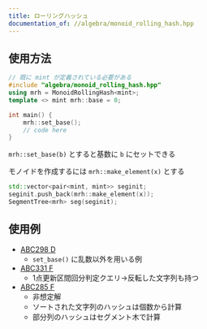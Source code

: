 ```yaml
---
title: ローリングハッシュ
documentation_of: //algebra/monoid_rolling_hash.hpp
---
```


## 使用方法

```cpp
// 既に mint が定義されている必要がある
#include "algebra/monoid_rolling_hash.hpp"
using mrh = MonoidRollingHash<mint>;
template <> mint mrh::base = 0;

int main() {
    mrh::set_base();
    // code here
}
```

`mrh::set_base(b)` とすると基数に `b` にセットできる

モノイドを作成するには `mrh::make_element(x)` とする

```cpp
std::vector<pair<mint, mint>> seginit;
seginit.push_back(mrh::make_element(x));
SegmentTree<mrh> seg(seginit);
```
## 使用例

- [ABC298 D](https://atcoder.jp/contests/abc298/submissions/40706415)
    - `set_base()` に乱数以外を用いる例
- [ABC331 F](https://atcoder.jp/contests/abc331/submissions/48126645)
    - 1点更新区間回分判定クエリ→反転した文字列も持つ
- [ABC285 F](https://atcoder.jp/contests/abc285/tasks/abc285_f)
    - 非想定解
    - ソートされた文字列のハッシュは個数から計算
    - 部分列のハッシュはセグメント木で計算
